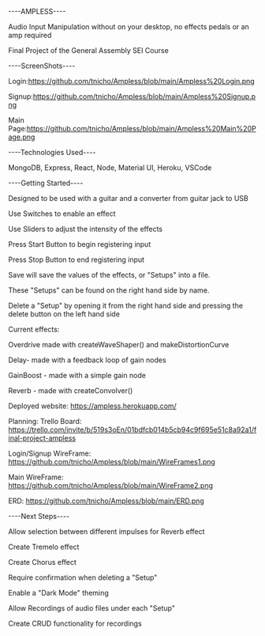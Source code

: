 ----AMPLESS----

Audio Input Manipulation without on your desktop, no effects pedals or an amp required

Final Project of the General Assembly SEI Course

----ScreenShots----

Login:https://github.com/tnicho/Ampless/blob/main/Ampless%20Login.png

Signup:https://github.com/tnicho/Ampless/blob/main/Ampless%20Signup.png

Main Page:https://github.com/tnicho/Ampless/blob/main/Ampless%20Main%20Page.png

----Technologies Used----

MongoDB, Express, React, Node, Material UI, Heroku, VSCode

----Getting Started----

Designed to be used with a guitar and a converter from guitar jack to USB

Use Switches to enable an effect

Use Sliders to adjust the intensity of the effects

Press Start Button to begin registering input

Press Stop Button to end registering input

Save will save the values of the effects, or "Setups" into a file.

These "Setups" can be found on the right hand side by name.

Delete a "Setup" by opening it from the right hand side and pressing the delete button on the left hand side

Current effects:

Overdrive made with createWaveShaper() and makeDistortionCurve

Delay- made with a feedback loop of gain nodes

GainBoost - made with a simple gain node

Reverb - made with createConvolver()

Deployed website: https://ampless.herokuapp.com/

Planning:
Trello Board: https://trello.com/invite/b/519s3oEn/01bdfcb014b5cb94c9f695e51c8a92a1/final-project-ampless

Login/Signup WireFrame:   https://github.com/tnicho/Ampless/blob/main/WireFrames1.png

Main WireFrame:   https://github.com/tnicho/Ampless/blob/main/WireFrame2.png
              
ERD:          https://github.com/tnicho/Ampless/blob/main/ERD.png

----Next Steps----

Allow selection between different impulses for Reverb effect

Create Tremelo effect

Create Chorus effect

Require confirmation when deleting a "Setup"

Enable a "Dark Mode" theming

Allow Recordings of audio files under each "Setup"

Create CRUD functionality for recordings


